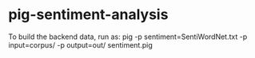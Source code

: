 pig-sentiment-analysis
======================

To build the backend data, run as:
pig -p sentiment=SentiWordNet.txt -p input=corpus/ -p output=out/ sentiment.pig

